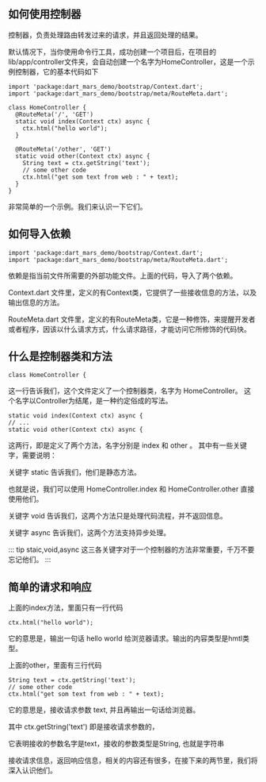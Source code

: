 ## 如何使用控制器

控制器，负责处理路由转发过来的请求，并且返回处理的结果。

默认情况下，当你使用命令行工具，成功创建一个项目后，在项目的lib/app/controller文件夹，会自动创建一个名字为HomeController，这是一个示例控制器，它的基本代码如下

```
import 'package:dart_mars_demo/bootstrap/Context.dart';
import 'package:dart_mars_demo/bootstrap/meta/RouteMeta.dart';

class HomeController {
  @RouteMeta('/', 'GET')
  static void index(Context ctx) async {
    ctx.html("hello world");
  }

  @RouteMeta('/other', 'GET')
  static void other(Context ctx) async {
    String text = ctx.getString('text');
    // some other code
    ctx.html("get som text from web : " + text);
  }
}
```

非常简单的一个示例。我们来认识一下它们。

## 如何导入依赖
```
import 'package:dart_mars_demo/bootstrap/Context.dart';
import 'package:dart_mars_demo/bootstrap/meta/RouteMeta.dart';
```

依赖是指当前文件所需要的外部功能文件。上面的代码，导入了两个依赖。

Context.dart 文件里，定义的有Context类，它提供了一些接收信息的方法，以及输出信息的方法。

RouteMeta.dart 文件里，定义的有RouteMeta类，它是一种修饰，来提醒开发者或者程序，因该以什么请求方式，什么请求路径，才能访问它所修饰的代码快。

## 什么是控制器类和方法

```
class HomeController {
```

这一行告诉我们，这个文件定义了一个控制器类，名字为 HomeController。 这个名字以Controller为结尾，是一种约定俗成的写法。


```
static void index(Context ctx) async {
// ...
static void other(Context ctx) async {
```

这两行，即是定义了两个方法，名字分别是 index 和 other 。 其中有一些关键字，需要说明：

关键字 static 告诉我们，他们是静态方法。

也就是说，我们可以使用 HomeController.index 和 HomeController.other 直接使用他们。

关键字 void 告诉我们，这两个方法只是处理代码流程，并不返回信息。

关键字 async 告诉我们，这两个方法支持异步处理。

::: tip
staic,void,async 这三各关键字对于一个控制器的方法非常重要，千万不要忘记他们。
:::

## 简单的请求和响应

上面的index方法，里面只有一行代码

```
ctx.html("hello world");
```

它的意思是，输出一句话 hello world 给浏览器请求。输出的内容类型是hmtl类型。

上面的other，里面有三行代码

```
String text = ctx.getString('text');
// some other code
ctx.html("get som text from web : " + text);
```

它的意思是，接收请求参数 text, 并且再输出一句话给浏览器。

其中 ctx.getString('text') 即是接收请求参数的，

它表明接收的参数名字是text，接收的参数类型是String, 也就是字符串

接收请求信息，返回响应信息，相关的内容还有很多，在接下来的两节里，我们将深入认识他们。